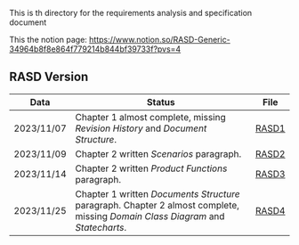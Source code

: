 This is th directory for the requirements analysis and specification document

This the notion page: https://www.notion.so/RASD-Generic-34964b8f8e864f779214b844bf39733f?pvs=4

## RASD Version

| Data       | Status                                                                                                                          | File                                                                                                                 |
|------------|---------------------------------------------------------------------------------------------------------------------------------|----------------------------------------------------------------------------------------------------------------------|
| 2023/11/07 | Chapter 1 almost complete, missing *Revision History* and *Document Structure*.                                                 | [RASD1](https://github.com/Dipa0219/ContiDiPaola/blob/main/RASD/RequirementsAnalysis_and_SpecificationDocument1.pdf) |
| 2023/11/09 | Chapter 2 written *Scenarios* paragraph.                                                                                        | [RASD2](https://github.com/Dipa0219/ContiDiPaola/blob/main/RASD/RequirementsAnalysis_and_SpecificationDocument2.pdf) | 
| 2023/11/14 | Chapter 2 written *Product Functions* paragraph.                                                                                | [RASD3](https://github.com/Dipa0219/ContiDiPaola/blob/main/RASD/RequirementsAnalysis_and_SpecificationDocument3.pdf) |
| 2023/11/25 | Chapter 1 written *Documents Structure* paragraph. Chapter 2 almost complete, missing *Domain Class Diagram* and *Statecharts*. | [RASD4](https://github.com/Dipa0219/ContiDiPaola/blob/main/RASD/RequirementsAnalysis_and_SpecificationDocument4.pdf) |

